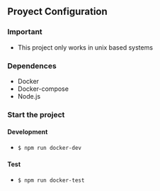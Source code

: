 ## Proyect Configuration

### Important
- This project only works in unix based systems

### Dependences
- Docker
- Docker-compose
- Node.js

### Start the project
#### Development
- ```bash
  $ npm run docker-dev
  ```

#### Test
- ```bash
  $ npm run docker-test
  ```